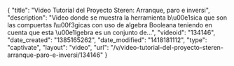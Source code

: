{
    "title": "Video Tutorial del Proyecto Steren: Arranque, paro e inversi",
    "description": "Video donde se muestra la herramienta b\u00e1sica que son las compuertas l\u00f3gicas con uso de algebra Booleana teniendo en cuenta que esta \u00e1lgebra es un conjunto de...",
    "videoid": "134146",
    "date_created": "1385165262",
    "date_modified": "1418181112",
    "type": "captivate",
    "layout": "video",
    "url": "\/v\/video-tutorial-del-proyecto-steren-arranque-paro-e-inversi\/134146"
}